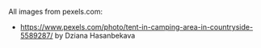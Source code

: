 All images from pexels.com:

- https://www.pexels.com/photo/tent-in-camping-area-in-countryside-5589287/ by Dziana Hasanbekava